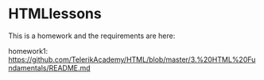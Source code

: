 # HTMLlessons

This is a homework and the requirements are here:

homework1:
https://github.com/TelerikAcademy/HTML/blob/master/3.%20HTML%20Fundamentals/README.md

